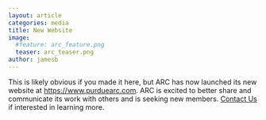 ```yaml
---
layout: article
categories: media
title: New Website
image:
  #feature: arc_feature.png
  teaser: arc_teaser.png
author: jamesb
---
```


This is likely obvious if you made it here, but ARC has now launched its new website at <https://www.purduearc.com>. ARC is excited to better share and communicate its work with others and is seeking new members. [Contact Us]({{site.url}}/contact/) if interested in learning more.
